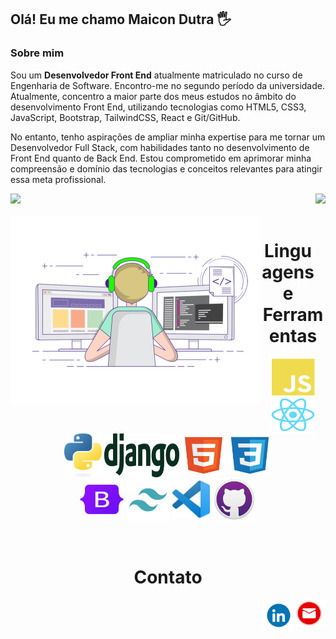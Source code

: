 ## Olá! Eu me chamo Maicon Dutra 🖐️

<h3>Sobre mim</h3>
<p>Sou um <strong>Desenvolvedor Front End</strong> atualmente matriculado no curso de Engenharia de Software. Encontro-me no segundo período da universidade. Atualmente, concentro a maior parte dos meus estudos no âmbito do desenvolvimento Front End, utilizando tecnologias como HTML5, CSS3, JavaScript, Bootstrap, TailwindCSS, React e Git/GitHub.

No entanto, tenho aspirações de ampliar minha expertise para me tornar um Desenvolvedor Full Stack, com habilidades tanto no desenvolvimento de Front End quanto de Back End. Estou comprometido em aprimorar minha compreensão e domínio das tecnologias e conceitos relevantes para atingir essa meta profissional.</p>

<div>
  <img height="160em" src="https://github-readme-stats.vercel.app/api?username=maicondutradev&show_icons=true&theme=tokyonight&include_all_commits=true&count_private=true"/>
  <img align="right" height="160em" src="https://github-readme-stats.vercel.app/api/top-langs/?username=maicondutradev&layout=compact&langs_count=16&theme=tokyonight"/>
</div>

<div align="center">
  <div style"display: inline_block"><br>
    <img align="left" height="300" alt="Coding-time" src="code.gif">
    <h1 align="center">Linguagens e Ferramentas</h1>
    <img align="center" height="60" width="70" alt="js-icon" src="https://raw.githubusercontent.com/devicons/devicon/master/icons/javascript/javascript-plain.svg">
    <img align="center" height="60" width="70" alt="react-icon" src="https://raw.githubusercontent.com/devicons/devicon/master/icons/react/react-original.svg">
    <img align="center" height="70" width="60" src="python.png">
    <img align="center" height="70" width="120" src="django.png">
    <img align="center" height="60" width="70" alt="html-icon" src="https://raw.githubusercontent.com/devicons/devicon/master/icons/html5/html5-original.svg">
    <img align="center" height="60" width="70" alt="css-icon" src="https://raw.githubusercontent.com/devicons/devicon/master/icons/css3/css3-original.svg">
    <br>
    <img align="center" height="60" width="70" alt="bootstrap-icon" src="https://raw.githubusercontent.com/devicons/devicon/master/icons/bootstrap/bootstrap-original.svg">
    <img align="center" height="70" width="70" src="tailwind.png">
    <img align="center" height="60" width="60" src="visual studio.png">
    <img align="center" height="70" width="70" src="githubdesktop.png">
  </div>

  <br>
  <br>


  <h1 align="center">Contato</h1>
    <a href="mailto: maicondutra.dev@gmail.com">
      <img align="right" width="50" src="gmail.gif" alt="gmail"/>
    </a>
    <a href="https://www.linkedin.com/in/maicon-dutra-09a41b250/" target="_blank">
      <img align="right" width="50" src="linkedin2.gif" alt="linkedin"/>
    </a>

</div>
